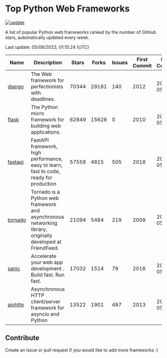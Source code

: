 # Top Python Web Frameworks

[![update](https://github.com/sunnysid3up/python-web-frameworks/actions/workflows/update.yml/badge.svg)](https://github.com/sunnysid3up/python-web-frameworks/actions/workflows/update.yml)

A list of popular Python web frameworks ranked by the number of GitHub stars, automatically updated every week.

Last update: 05/08/2023, 01:15:24 (UTC)

| Name          | Description          | Stars                     | Forks          | Issues               | First Commit        | Last Commit         |
|---------------|----------------------|---------------------------|----------------|----------------------|---------------------|---------------------|
| [django](https://github.com/django/django) | The Web framework for perfectionists with deadlines. | 70344 | 29181 | 140 | 2012 | 2023-05-08 |
| [flask](https://github.com/pallets/flask) | The Python micro framework for building web applications. | 62849 | 15628 | 0 | 2010 | 2023-05-07 |
| [fastapi](https://github.com/tiangolo/fastapi) | FastAPI framework, high performance, easy to learn, fast to code, ready for production | 57558 | 4815 | 505 | 2018 | 2023-05-07 |
| [tornado](https://github.com/tornadoweb/tornado) | Tornado is a Python web framework and asynchronous networking library, originally developed at FriendFeed. | 21094 | 5484 | 219 | 2009 | 2023-05-08 |
| [sanic](https://github.com/sanic-org/sanic) |  Accelerate your web app development . Build fast. Run fast. | 17032 | 1514 | 79 | 2016 | 2023-05-07 |
| [aiohttp](https://github.com/aio-libs/aiohttp) | Asynchronous HTTP client/server framework for asyncio and Python | 13522 | 1901 | 497 | 2013 | 2023-05-07 |

## Contribute 

Create an issue or pull request if you would like to add more frameworks :)